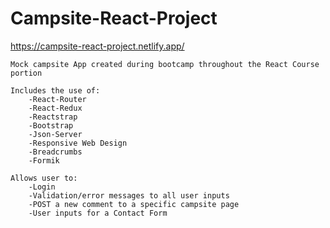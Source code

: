 # Campsite-React-Project

https://campsite-react-project.netlify.app/

	Mock campsite App created during bootcamp throughout the React Course portion
	
	Includes the use of:
		-React-Router
		-React-Redux
		-Reactstrap
		-Bootstrap
		-Json-Server
		-Responsive Web Design
		-Breadcrumbs
		-Formik
		
	Allows user to:
		-Login
		-Validation/error messages to all user inputs
		-POST a new comment to a specific campsite page
		-User inputs for a Contact Form
